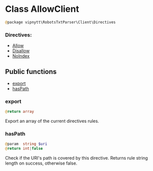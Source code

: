 # Class AllowClient
```php
@package vipnytt\RobotsTxtParser\Client\Directives
```

### Directives:
- [Allow](../Directives.md#allow)
- [Disallow](../Directives.md#disallow)
- [NoIndex](../Directives.md#noindex)

## Public functions
- [export](#export)
- [hasPath](#haspath)

### export
```php
@return array
```
Export an array of the current directives rules.

### hasPath
```php
@param  string $uri
@return int|false
```
Check if the URI's path is covered by this directive. Returns rule string length on success, otherwise false.
